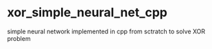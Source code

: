 # xor_simple_neural_net_cpp

simple neural network implemented in cpp from sctratch to solve XOR problem

